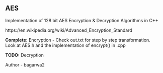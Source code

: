 <h2>AES</h2>

<p>Implementation of 128 bit AES Encryption & Decryption Algorithms in C++</p>
https://en.wikipedia.org/wiki/Advanced_Encryption_Standard

<b>Complete:</b>
Encryption - Check out.txt for step by step transformation.<br>
Look at AES.h and the implementation of encrypt() in .cpp

<b>TODO:</b>
Decryption

Author - bagarwa2